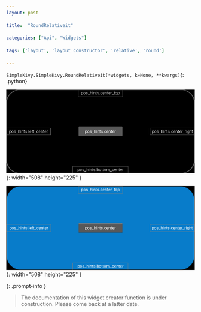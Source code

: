 ```yaml
---
layout: post

title:  "RoundRelativeit"

categories: ["Api", "Widgets"]

tags: ['layout', 'layout constructor', 'relative', 'round']

---
```

`SimpleKivy.SimpleKivy.RoundRelativeit(*widgets, k=None, **kwargs)`{: .python}


![RoundRelativeit.png](assets/img/docs/RoundRelativeit.png){: width="508" height="225" }

![RoundRelativeit.2.png](assets/img/docs/RoundRelativeit.2.png){: width="508" height="225" }


{: .prompt-info }

> The documentation of this widget creator function is under construction. Please come back at a latter date.
